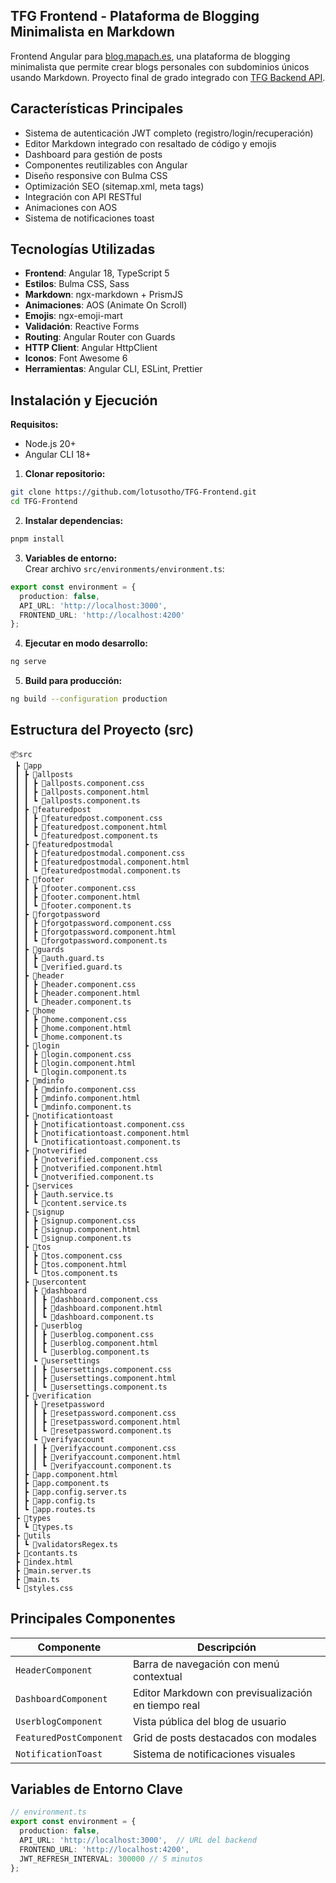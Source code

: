 ## TFG Frontend - Plataforma de Blogging Minimalista en Markdown

Frontend Angular para [blog.mapach.es](https://blog.mapach.es), una plataforma de blogging minimalista que permite crear blogs personales con subdominios únicos usando Markdown. Proyecto final de grado integrado con [TFG Backend API](https://github.com/tu_usuario/TFG-Backend).

## Características Principales
- Sistema de autenticación JWT completo (registro/login/recuperación)
- Editor Markdown integrado con resaltado de código y emojis
- Dashboard para gestión de posts
- Componentes reutilizables con Angular
- Diseño responsive con Bulma CSS
- Optimización SEO (sitemap.xml, meta tags)
- Integración con API RESTful
- Animaciones con AOS
- Sistema de notificaciones toast

## Tecnologías Utilizadas
- **Frontend**: Angular 18, TypeScript 5
- **Estilos**: Bulma CSS, Sass
- **Markdown**: ngx-markdown + PrismJS
- **Animaciones**: AOS (Animate On Scroll)
- **Emojis**: ngx-emoji-mart
- **Validación**: Reactive Forms
- **Routing**: Angular Router con Guards
- **HTTP Client**: Angular HttpClient
- **Iconos**: Font Awesome 6
- **Herramientas**: Angular CLI, ESLint, Prettier

## Instalación y Ejecución
**Requisitos:**  
- Node.js 20+  
- Angular CLI 18+

1. **Clonar repositorio:**
```bash
git clone https://github.com/lotusotho/TFG-Frontend.git
cd TFG-Frontend
```

2. **Instalar dependencias:**
```bash
pnpm install
```

3. **Variables de entorno:**  
Crear archivo `src/environments/environment.ts`:
```typescript
export const environment = {
  production: false,
  API_URL: 'http://localhost:3000',
  FRONTEND_URL: 'http://localhost:4200'
};
```

4. **Ejecutar en modo desarrollo:**
```bash
ng serve
```

5. **Build para producción:**
```bash
ng build --configuration production
```

## Estructura del Proyecto (src)
```
📦src
 ┣ 📂app
 ┃ ┣ 📂allposts
 ┃ ┃ ┣ 📜allposts.component.css
 ┃ ┃ ┣ 📜allposts.component.html
 ┃ ┃ ┗ 📜allposts.component.ts
 ┃ ┣ 📂featuredpost
 ┃ ┃ ┣ 📜featuredpost.component.css
 ┃ ┃ ┣ 📜featuredpost.component.html
 ┃ ┃ ┗ 📜featuredpost.component.ts
 ┃ ┣ 📂featuredpostmodal
 ┃ ┃ ┣ 📜featuredpostmodal.component.css
 ┃ ┃ ┣ 📜featuredpostmodal.component.html
 ┃ ┃ ┗ 📜featuredpostmodal.component.ts
 ┃ ┣ 📂footer
 ┃ ┃ ┣ 📜footer.component.css
 ┃ ┃ ┣ 📜footer.component.html
 ┃ ┃ ┗ 📜footer.component.ts
 ┃ ┣ 📂forgotpassword
 ┃ ┃ ┣ 📜forgotpassword.component.css
 ┃ ┃ ┣ 📜forgotpassword.component.html
 ┃ ┃ ┗ 📜forgotpassword.component.ts
 ┃ ┣ 📂guards
 ┃ ┃ ┣ 📜auth.guard.ts
 ┃ ┃ ┗ 📜verified.guard.ts
 ┃ ┣ 📂header
 ┃ ┃ ┣ 📜header.component.css
 ┃ ┃ ┣ 📜header.component.html
 ┃ ┃ ┗ 📜header.component.ts
 ┃ ┣ 📂home
 ┃ ┃ ┣ 📜home.component.css
 ┃ ┃ ┣ 📜home.component.html
 ┃ ┃ ┗ 📜home.component.ts
 ┃ ┣ 📂login
 ┃ ┃ ┣ 📜login.component.css
 ┃ ┃ ┣ 📜login.component.html
 ┃ ┃ ┗ 📜login.component.ts
 ┃ ┣ 📂mdinfo
 ┃ ┃ ┣ 📜mdinfo.component.css
 ┃ ┃ ┣ 📜mdinfo.component.html
 ┃ ┃ ┗ 📜mdinfo.component.ts
 ┃ ┣ 📂notificationtoast
 ┃ ┃ ┣ 📜notificationtoast.component.css
 ┃ ┃ ┣ 📜notificationtoast.component.html
 ┃ ┃ ┗ 📜notificationtoast.component.ts
 ┃ ┣ 📂notverified
 ┃ ┃ ┣ 📜notverified.component.css
 ┃ ┃ ┣ 📜notverified.component.html
 ┃ ┃ ┗ 📜notverified.component.ts
 ┃ ┣ 📂services
 ┃ ┃ ┣ 📜auth.service.ts
 ┃ ┃ ┗ 📜content.service.ts
 ┃ ┣ 📂signup
 ┃ ┃ ┣ 📜signup.component.css
 ┃ ┃ ┣ 📜signup.component.html
 ┃ ┃ ┗ 📜signup.component.ts
 ┃ ┣ 📂tos
 ┃ ┃ ┣ 📜tos.component.css
 ┃ ┃ ┣ 📜tos.component.html
 ┃ ┃ ┗ 📜tos.component.ts
 ┃ ┣ 📂usercontent
 ┃ ┃ ┣ 📂dashboard
 ┃ ┃ ┃ ┣ 📜dashboard.component.css
 ┃ ┃ ┃ ┣ 📜dashboard.component.html
 ┃ ┃ ┃ ┗ 📜dashboard.component.ts
 ┃ ┃ ┣ 📂userblog
 ┃ ┃ ┃ ┣ 📜userblog.component.css
 ┃ ┃ ┃ ┣ 📜userblog.component.html
 ┃ ┃ ┃ ┗ 📜userblog.component.ts
 ┃ ┃ ┗ 📂usersettings
 ┃ ┃ ┃ ┣ 📜usersettings.component.css
 ┃ ┃ ┃ ┣ 📜usersettings.component.html
 ┃ ┃ ┃ ┗ 📜usersettings.component.ts
 ┃ ┣ 📂verification
 ┃ ┃ ┣ 📂resetpassword
 ┃ ┃ ┃ ┣ 📜resetpassword.component.css
 ┃ ┃ ┃ ┣ 📜resetpassword.component.html
 ┃ ┃ ┃ ┗ 📜resetpassword.component.ts
 ┃ ┃ ┗ 📂verifyaccount
 ┃ ┃ ┃ ┣ 📜verifyaccount.component.css
 ┃ ┃ ┃ ┣ 📜verifyaccount.component.html
 ┃ ┃ ┃ ┗ 📜verifyaccount.component.ts
 ┃ ┣ 📜app.component.html
 ┃ ┣ 📜app.component.ts
 ┃ ┣ 📜app.config.server.ts
 ┃ ┣ 📜app.config.ts
 ┃ ┗ 📜app.routes.ts
 ┣ 📂types
 ┃ ┗ 📜types.ts
 ┣ 📂utils
 ┃ ┗ 📜validatorsRegex.ts
 ┣ 📜contants.ts
 ┣ 📜index.html
 ┣ 📜main.server.ts
 ┣ 📜main.ts
 ┗ 📜styles.css
```

## Principales Componentes
| Componente | Descripción |
|------------|-------------|
| `HeaderComponent` | Barra de navegación con menú contextual |
| `DashboardComponent` | Editor Markdown con previsualización en tiempo real |
| `UserblogComponent` | Vista pública del blog de usuario |
| `FeaturedPostComponent` | Grid de posts destacados con modales |
| `NotificationToast` | Sistema de notificaciones visuales |

## Variables de Entorno Clave
```typescript
// environment.ts
export const environment = {
  production: false,
  API_URL: 'http://localhost:3000',  // URL del backend
  FRONTEND_URL: 'http://localhost:4200',
  JWT_REFRESH_INTERVAL: 300000 // 5 minutos
};
```
